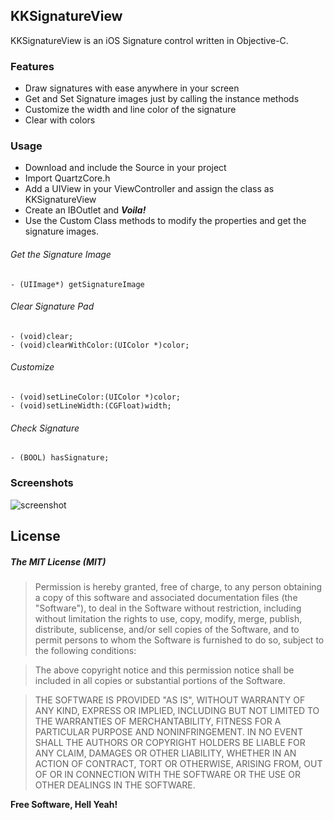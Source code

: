 KKSignatureView
--

KKSignatureView is an iOS Signature control written in Objective-C.

### Features
   - Draw signatures with ease anywhere in your screen
   - Get and Set Signature images just by calling the instance methods
   - Customize the width and line color of the signature
   - Clear with colors

### Usage
  - Download and include the Source in your project
  - Import QuartzCore.h
  - Add a UIView in your ViewController and assign the class as KKSignatureView
  - Create an IBOutlet and ***Voila!***
  - Use the Custom Class methods to modify the properties and get the signature images.
 
###### Get the Signature Image
``` 
- (UIImage*) getSignatureImage
```

###### Clear Signature Pad
```
- (void)clear;
- (void)clearWithColor:(UIColor *)color;
```
###### Customize
``` 
- (void)setLineColor:(UIColor *)color;
- (void)setLineWidth:(CGFloat)width;
```
###### Check Signature
``` 
- (BOOL) hasSignature;
```

### Screenshots
![screenshot](https://cloud.githubusercontent.com/assets/8474562/10122591/2af1f128-653c-11e5-840b-d66a47c4cbab.png)

License
----
##### The MIT License (MIT)
>Permission is hereby granted, free of charge, to any person obtaining a copy
of this software and associated documentation files (the "Software"), to deal
in the Software without restriction, including without limitation the rights
to use, copy, modify, merge, publish, distribute, sublicense, and/or sell
copies of the Software, and to permit persons to whom the Software is
furnished to do so, subject to the following conditions:

>The above copyright notice and this permission notice shall be included in
all copies or substantial portions of the Software.

>THE SOFTWARE IS PROVIDED "AS IS", WITHOUT WARRANTY OF ANY KIND, EXPRESS OR
IMPLIED, INCLUDING BUT NOT LIMITED TO THE WARRANTIES OF MERCHANTABILITY,
FITNESS FOR A PARTICULAR PURPOSE AND NONINFRINGEMENT. IN NO EVENT SHALL THE
AUTHORS OR COPYRIGHT HOLDERS BE LIABLE FOR ANY CLAIM, DAMAGES OR OTHER
LIABILITY, WHETHER IN AN ACTION OF CONTRACT, TORT OR OTHERWISE, ARISING FROM,
OUT OF OR IN CONNECTION WITH THE SOFTWARE OR THE USE OR OTHER DEALINGS IN
THE SOFTWARE.


**Free Software, Hell Yeah!**



